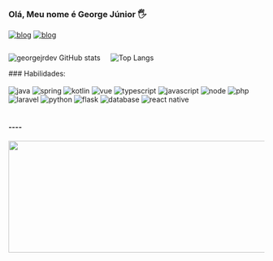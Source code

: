 ### Olá, Meu nome é George Júnior 🖐️

[![blog](https://img.shields.io/badge/Portifólio-0DBD8B?style=for-the-badge&logo=About.me&logoColor=white)](https://georgejrdev.github.io/Portfolio)
[![blog](https://img.shields.io/badge/LinkedIn-0077B5?style=for-the-badge&logo=linkedin&logoColor=white
)](https://www.linkedin.com/in/george-j%C3%BAnior-b26776268)


<div style="display:flex; gap:20px">

![georgejrdev GitHub stats](https://github-readme-stats.vercel.app/api?username=georgejrdev&show_icons=true&theme=dracula)

![Top Langs](https://github-readme-stats.vercel.app/api/top-langs/?username=georgejrdev&layout=compact&theme=dracula&hide=css,jupyter%20notebook,html)
</div>
### Habilidades:

<div style="display: inline_block"><br/> 
    <img margin="5 align="center" alt="java" src="https://img.shields.io/badge/Java-ED8B00?style=for-the-badge&logo=openjdk&logoColor=white"/>
    <img margin="5 align="center" alt="spring" src="https://img.shields.io/badge/Spring-6DB33F?style=for-the-badge&logo=spring&logoColor=white"/>
    <img margin="5 align="center" alt="kotlin" src="https://img.shields.io/badge/Kotlin-0095D5?&style=for-the-badge&logo=kotlin&logoColor=white"/>
    <img margin="5 align="center" alt="vue" src="https://img.shields.io/badge/Vue.js-35495E?style=for-the-badge&logo=vue.js&logoColor=4FC08D"/>
    <img margin="5 align="center" alt="typescript" src="https://img.shields.io/badge/TypeScript-007ACC?style=for-the-badge&logo=typescript&logoColor=white"/>
    <img margin="5 align="center" alt="javascript" src="https://img.shields.io/badge/JavaScript-F7DF1E?style=for-the-badge&logo=javascript&logoColor=black"/>
    <img margin="5 align="center" alt="node" src="https://img.shields.io/badge/Node.js-43853D?style=for-the-badge&logo=node.js&logoColor=white"/>
    <img margin="5 align="center" alt="php" src="https://img.shields.io/badge/PHP-777BB4?style=for-the-badge&logo=php&logoColor=white"/>
    <img margin="5 align="center" alt="laravel" src="https://img.shields.io/badge/Laravel-FF2D20?style=for-the-badge&logo=laravel&logoColor=white"/>
    <img margin="5 align="center" alt="python" src="https://img.shields.io/badge/Python-14354C?style=for-the-badge&logo=python&logoColor=white"/>
    <img margin="5 align="center" alt="flask" src="https://img.shields.io/badge/Flask-000000?style=for-the-badge&logo=flask&logoColor=white"/>
    <img margin="5 align="center" alt="database" src="https://img.shields.io/badge/DataBase-005C84?style=for-the-badge&logo=mysql&logoColor=white"/>
    <img margin="5 align="center" alt="react native" src="https://img.shields.io/badge/React_Native-20232A?style=for-the-badge&logo=react&logoColor=61DAFB"/>
    
</div>

<br>

#### ----

<p align="center">
  <img width="800" height="220" src="https://streak-stats.demolab.com?user=georgejrdev&theme=dracula&hide_border=true&border_radius=5&card_width=800">
</p>
